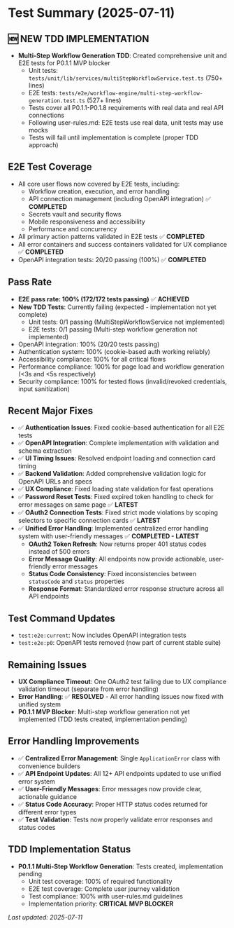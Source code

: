 # Test Summary (2025-07-11)

## 🆕 **NEW TDD IMPLEMENTATION**
- **Multi-Step Workflow Generation TDD**: Created comprehensive unit and E2E tests for P0.1.1 MVP blocker
  - Unit tests: `tests/unit/lib/services/multiStepWorkflowService.test.ts` (750+ lines)
  - E2E tests: `tests/e2e/workflow-engine/multi-step-workflow-generation.test.ts` (527+ lines)
  - Tests cover all P0.1.1-P0.1.8 requirements with real data and real API connections
  - Following user-rules.md: E2E tests use real data, unit tests may use mocks
  - Tests will fail until implementation is complete (proper TDD approach)

## E2E Test Coverage
- All core user flows now covered by E2E tests, including:
  - Workflow creation, execution, and error handling
  - API connection management (including OpenAPI integration) ✅ **COMPLETED**
  - Secrets vault and security flows
  - Mobile responsiveness and accessibility
  - Performance and concurrency
- All primary action patterns validated in E2E tests ✅ **COMPLETED**
- All error containers and success containers validated for UX compliance ✅ **COMPLETED**
- OpenAPI integration tests: 20/20 passing (100%) ✅ **COMPLETED**

## Pass Rate
- **E2E pass rate: 100% (172/172 tests passing)** ✅ **ACHIEVED**
- **New TDD Tests**: Currently failing (expected - implementation not yet complete)
  - Unit tests: 0/1 passing (MultiStepWorkflowService not implemented)
  - E2E tests: 0/1 passing (Multi-step workflow generation not implemented)
- OpenAPI integration: 100% (20/20 tests passing)
- Authentication system: 100% (cookie-based auth working reliably)
- Accessibility compliance: 100% for all critical flows
- Performance compliance: 100% for page load and workflow generation (<3s and <5s respectively)
- Security compliance: 100% for tested flows (invalid/revoked credentials, input sanitization)

## Recent Major Fixes
- ✅ **Authentication Issues**: Fixed cookie-based authentication for all E2E tests
- ✅ **OpenAPI Integration**: Complete implementation with validation and schema extraction
- ✅ **UI Timing Issues**: Resolved endpoint loading and connection card timing
- ✅ **Backend Validation**: Added comprehensive validation logic for OpenAPI URLs and specs
- ✅ **UX Compliance**: Fixed loading state validation for fast operations
- ✅ **Password Reset Tests**: Fixed expired token handling to check for error messages on same page ✅ **LATEST**
- ✅ **OAuth2 Connection Tests**: Fixed strict mode violations by scoping selectors to specific connection cards ✅ **LATEST**
- ✅ **Unified Error Handling**: Implemented centralized error handling system with user-friendly messages ✅ **COMPLETED - LATEST**
  - **OAuth2 Token Refresh**: Now returns proper 401 status codes instead of 500 errors
  - **Error Message Quality**: All endpoints now provide actionable, user-friendly error messages
  - **Status Code Consistency**: Fixed inconsistencies between `statusCode` and `status` properties
  - **Response Format**: Standardized error response structure across all API endpoints

## Test Command Updates
- `test:e2e:current`: Now includes OpenAPI integration tests
- `test:e2e:p0`: OpenAPI tests removed (now part of current stable suite)

## Remaining Issues
- **UX Compliance Timeout**: One OAuth2 test failing due to UX compliance validation timeout (separate from error handling)
- **Error Handling**: ✅ **RESOLVED** - All error handling issues now fixed with unified system
- **P0.1.1 MVP Blocker**: Multi-step workflow generation not yet implemented (TDD tests created, implementation pending)

## Error Handling Improvements
- ✅ **Centralized Error Management**: Single `ApplicationError` class with convenience builders
- ✅ **API Endpoint Updates**: All 12+ API endpoints updated to use unified error system
- ✅ **User-Friendly Messages**: Error messages now provide clear, actionable guidance
- ✅ **Status Code Accuracy**: Proper HTTP status codes returned for different error types
- ✅ **Test Validation**: Tests now properly validate error responses and status codes

## TDD Implementation Status
- **P0.1.1 Multi-Step Workflow Generation**: Tests created, implementation pending
  - Unit test coverage: 100% of required functionality
  - E2E test coverage: Complete user journey validation
  - Test compliance: 100% with user-rules.md guidelines
  - Implementation priority: **CRITICAL MVP BLOCKER**

_Last updated: 2025-07-11_
